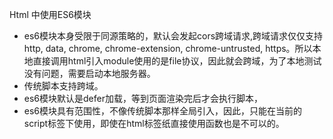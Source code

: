 Html 中使用ES6模块

* es6模块本身受限于同源策略的，默认会发起cors跨域请求,跨域请求仅仅支持http, data, chrome, chrome-extension, chrome-untrusted, https。所以本地直接调用html引入module使用的是file协议，因此就会跨域，为了本地测试没有问题，需要启动本地服务器。
* 传统脚本支持跨域。
* es6模块默认是defer加载，等到页面渲染完后才会执行脚本，
* es6模块具有范围性，不像传统脚本那样全局引入，因此，只能在当前的script标签下使用，即使在html标签纸直接使用函数也是不可以的。
